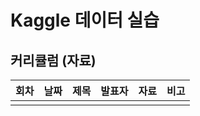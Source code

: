 # Kaggle 데이터 실습


## 커리큘럼 (자료)
|회차| 날짜 |제목 | 발표자  | 자료 | 비고 | 
|---|---|---|---|---|---| 
| |  | |   | | |
